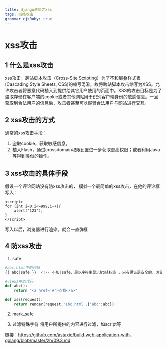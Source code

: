 ```yaml
---
title: django进阶之xss
tags: 网络攻击
grammar_cjkRuby: true
---
```




#  xss攻击
## 1 什么是xss攻击
xss攻击，跨站脚本攻击（Cross-Site Scripting）为了不和层叠样式表(Cascading Style Sheets, CSS)的缩写混淆，故将跨站脚本攻击缩写为XSS。允许攻击者将恶意代码植入到提供给其它用户使用的页面中。XSS的攻击目标是为了盗取存储在客户端的cookie或者其他网站用于识别客户端身份的敏感信息。一旦获取到合法用户的信息后，攻击者甚至可以假冒合法用户与网站进行交互。

## 2 xss攻击的方式
通常的xss攻击手段：
1. 盗取cookie，获取敏感信息。
2. 植入Flash，通过crossdomain权限设置进一步获取更高权限；或者利用Java等得到类似的操作。

## 3 xss攻击的具体手段
假设一个评论网站没有防xss攻击的，
模拟一个最简单的xss攻击，在他的评论框写入：
```
<script>
for (int i=0;i<=999;i++){
    alert('123');
}
</script>
```
写入以后，浏览器进行渲染。就会一直弹框


## 4 防xss攻击

1. safe
```python
#abc.html中的代码
{{ abc|safe }}  <!-- 不加|safe，是以字符串显示html标签 ，只有保证是安全的，浏览器才会渲染-->

#views中的代码
def abc():
    return "<a href='#'>点我</a>"

def xss(request):
    return render(request,'abc.html',{'abc':abc})

```
2. mark_safe

3. 过滤特殊字符
将用户所提供的内容进行过滤，如script等


链接：https://github.com/astaxie/build-web-application-with-golang/blob/master/zh/09.3.md





